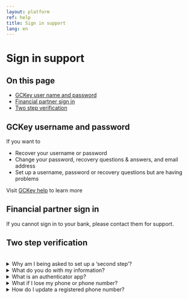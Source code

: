 ```yaml
---
layout: platform
ref: help
title: Sign in support
lang: en
---
```


# Sign in support

## On this page

- [GCKey user name and password](#gckey-username-and-password)
- [Financial partner sign in](#financial-partner-sign-in)
- [Two step verification](#two-step-verification)

## GCKey username and password

If you want to

- Recover your username or password
- Change your password, recovery questions & answers, and email address
- Set up a username, password or recovery questions but are having problems

Visit [GCKey help](https://www.canada.ca/en/government/sign-in-online-account/gckey.html) to learn more

## Financial partner sign in

If you cannot sign in to your bank, please contact them for support. 

## Two step verification
<br/>
<details>

<summary>Why am I being asked to set up a ‘second step’?</summary>

<p>Two step verification is an extra layer of security that requires a code in addition to your password to access your account. This code can be sent to your phone or generated by the authenticator app.</p> 

<p>Think of it like a locked door that can only be opened with both a key and a secret code. Someone pretending to be you on the internet should never be able to get both the key and the code.</p>

</details>

<details>
<summary>What do you do with my information?</summary>

<p>Your phone number will be used to:</p>
<ul>
    <li>Send you codes to help verify it’s you signing in each time</li>
    <li>Notify you of any changes made to your sign in settings.</li>
</ul>

<p>Your phone number will be stored securely.</p>

<p>For more information, see the full <a href="../privacy/index.html" target="_blank" rel="noopener noreferrer">privacy notice statement</a>.</p>

</details>

<details>
<summary>What is an authenticator app?</summary>

<p>An authenticator app is a tool that helps keep your online account safe. Every time you sign in, the app will give you a new code you will need to enter to prove it's you signing in. This is more secure than using your mobile phone number to receive a one-time code.</p>

<p>You can download or use a third-party app of your choice. You only need to download it to one device.</p>

</details>

<details>
<summary>What if I lose my phone or phone number?</summary>

<p>If you set up a phone number as your two-step verification and have added a second, backup phone number, you can:</p>

<ul>
    <li>Select the ‘Try another method’ link on the screen you would have received your code</li>
    <li> Select your backup phone number to send another code</li>
    <li> Enter the code sent to your other phone</li>
    <li> Sign in</li>
</ul>
<p>If you set up a phone number as your two step verification and did not add a second, backup phone number and you have lost access to your phone number, unfortunately there is no way to recover your account. You will have to create a new account.</p>

</details>

<details>
<summary>How do I update a registered phone number?</summary>

<p>If you need to make a change to a phone number you have registered you will have to <strong>add</strong> the new phone number and <strong>delete</strong> the one that is no longer needed:</p>

<ul>
<li>Sign in as you normally would with your username, password and two step verification step</li>
<li>When you arrive on the <strong>You have successfully signed in</strong> screen, select the button <strong>Sign in settings</strong></li> 
<li>When you arrive on the <strong>Sign in settings</strong> screen, select the <strong>Add</strong> a mobile phone number option and follow the steps to add your new or updated phone number</li>
</ul>

<p>To delete the old phone number:</p>

<ul>
<li>From the main <strong>Sign in settings</strong> screen, select the <strong>Edit</strong> option next to the phone number you want to remove</li>
<li>On the <strong>Edit</strong> screen, select the <strong>Delete</strong> option</li> 
<li>For security, you will need to enter the full phone number to confirm the deletion</li>
</ul>

</details>
